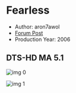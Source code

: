 # Fearless

* Author: aron7awol
* [Forum Post](https://www.avsforum.com/threads/bass-eq-for-filtered-movies.2995212/post-57757458)
* Production Year: 2006

## DTS-HD MA 5.1

![img 0](https://i.imgur.com/1PmtIGn.jpg)

![img 1](https://i.imgur.com/3DHyik9.jpg)

